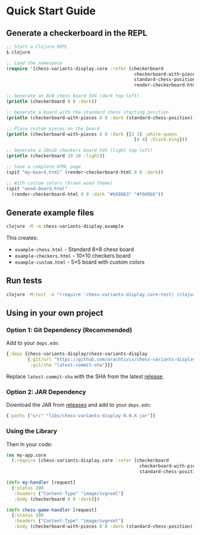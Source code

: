 # Quick Start Guide

## Generate a checkerboard in the REPL

```clojure
;; Start a Clojure REPL
$ clojure

;; Load the namespace
(require '[chess-variants-display.core :refer [checkerboard 
                                                checkerboard-with-pieces 
                                                standard-chess-position 
                                                render-checkerboard-html]])

;; Generate an 8x8 chess board SVG (dark top-left)
(println (checkerboard 8 8 :dark))

;; Generate a board with the standard chess starting position
(println (checkerboard-with-pieces 8 8 :dark (standard-chess-position)))

;; Place custom pieces on the board
(println (checkerboard-with-pieces 8 8 :dark {[3 3] :white-queen 
                                                [4 4] :black-king}))

;; Generate a 10x10 checkers board SVG (light top-left)
(println (checkerboard 10 10 :light))

;; Save a complete HTML page
(spit "my-board.html" (render-checkerboard-html 8 8 :dark))

;; With custom colors (brown wood theme)
(spit "wood-board.html" 
  (render-checkerboard-html 8 8 :dark "#b58863" "#f0d9b5"))
```

## Generate example files

```bash
clojure -M -m chess-variants-display.example
```

This creates:
- `example-chess.html` - Standard 8×8 chess board
- `example-checkers.html` - 10×10 checkers board  
- `example-custom.html` - 5×5 board with custom colors

## Run tests

```bash
clojure -M:test -e "(require 'chess-variants-display.core-test) (clojure.test/run-tests 'chess-variants-display.core-test)"
```

## Using in your own project

### Option 1: Git Dependency (Recommended)

Add to your `deps.edn`:

```clojure
{:deps {chess-variants-display/chess-variants-display 
        {:git/url "https://github.com/arachtivix/chess-variants-display"
         :git/sha "latest-commit-sha"}}}
```

Replace `latest-commit-sha` with the SHA from the latest [release](https://github.com/arachtivix/chess-variants-display/releases).

### Option 2: JAR Dependency

Download the JAR from [releases](https://github.com/arachtivix/chess-variants-display/releases) and add to your `deps.edn`:

```clojure
{:paths ["src" "libs/chess-variants-display-0.0.X.jar"]}
```

### Using the Library

Then in your code:

```clojure
(ns my-app.core
  (:require [chess-variants-display.core :refer [checkerboard 
                                                  checkerboard-with-pieces 
                                                  standard-chess-position]]))

(defn my-handler [request]
  {:status 200
   :headers {"Content-Type" "image/svg+xml"}
   :body (checkerboard 8 8 :dark)})

(defn chess-game-handler [request]
  {:status 200
   :headers {"Content-Type" "image/svg+xml"}
   :body (checkerboard-with-pieces 8 8 :dark (standard-chess-position))})
```
